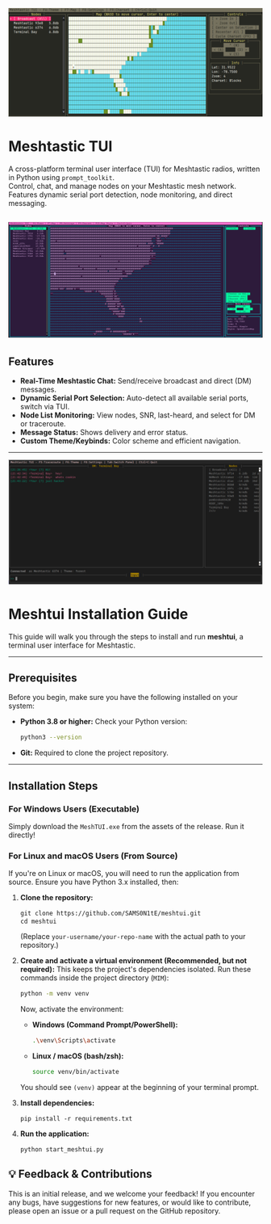 ![Screenshot](screenshots/Map3.png)

# Meshtastic TUI

A cross-platform terminal user interface (TUI) for Meshtastic radios, written in Python using `prompt_toolkit`.  
Control, chat, and manage nodes on your Meshtastic mesh network. Features dynamic serial port detection, node monitoring, and direct messaging.


![Screenshot](screenshots/Map2.png)
---

## Features

- **Real-Time Meshtastic Chat:** Send/receive broadcast and direct (DM) messages.
- **Dynamic Serial Port Selection:** Auto-detect all available serial ports, switch via TUI.
- **Node List Monitoring:** View nodes, SNR, last-heard, and select for DM or traceroute.
- **Message Status:** Shows delivery and error status.
- **Custom Theme/Keybinds:** Color scheme and efficient navigation.

---
![Screenshot](screenshots/theme3.png)


# Meshtui Installation Guide

This guide will walk you through the steps to install and run **meshtui**, a terminal user interface for Meshtastic.

---

## Prerequisites

Before you begin, make sure you have the following installed on your system:

* **Python 3.8 or higher:**
  Check your Python version:

  ```bash
  python3 --version
  ```

* **Git:**
  Required to clone the project repository.

---

## Installation Steps

### For Windows Users (Executable)

Simply download the `MeshTUI.exe` from the assets of the release.
Run it directly!

### For Linux and macOS Users (From Source)

If you're on Linux or macOS, you will need to run the application from source. Ensure you have Python 3.x installed, then:

1. **Clone the repository:**

   ```
   git clone https://github.com/SAMS0N1tE/meshtui.git
   cd meshtui
   
   ```

   (Replace `your-username/your-repo-name` with the actual path to your repository.)

2.  **Create and activate a virtual environment (Recommended, but not required):**
    This keeps the project's dependencies isolated. Run these commands inside the project directory (`MIM`):
    ```bash
    python -m venv venv
    ```
    Now, activate the environment:
    * **Windows (Command Prompt/PowerShell):**
        ```bash
        .\venv\Scripts\activate
        ```
    * **Linux / macOS (bash/zsh):**
        ```bash
        source venv/bin/activate
        ```
    You should see `(venv)` appear at the beginning of your terminal prompt.

3. **Install dependencies:**

   ```
   pip install -r requirements.txt
   
   ```

4. **Run the application:**

   ```
   python start_meshtui.py
   
   ```



## 💡 Feedback & Contributions

This is an initial release, and we welcome your feedback! If you encounter any bugs, have suggestions for new features, or would like to contribute, please open an issue or a pull request on the GitHub repository.


